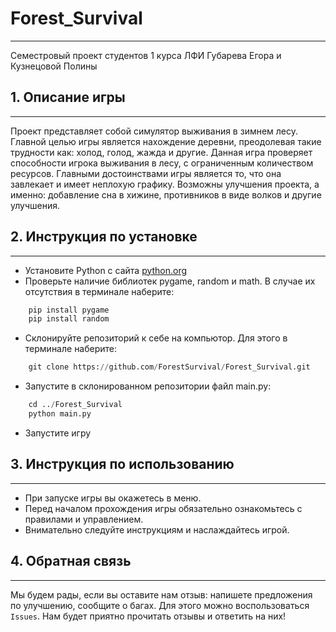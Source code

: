 # Forest_Survival
___
Семестровый проект студентов 1 курса ЛФИ Губарева Егора и Кузнецовой Полины
## 1. Описание игры 
___
Проект представляет собой симулятор выживания в зимнем лесу. Главной целью игры является нахождение деревни, преодолевая такие трудности как: холод, голод, жажда и другие. Данная игра проверяет способности игрока выживания в лесу, с ограниченным количеством ресурсов. Главными достоинствами игры является то, что она завлекает и имеет неплохую графику. Возможны улучшения проекта, а именно: добавление сна в хижине, противников в виде волков и другие улучшения.
## 2. Инструкция по установке 
___
- Установите Python с сайта [python.org](https://www.python.org/downloads/)
- Проверьте наличие библиотек pygame, random и math. В случае их отсутствия в терминале наберите:
```Python
    pip install pygame
    pip install random
```
- Склонируйте репозиторий к себе на компьютор. Для этого в терминале наберите:
```Python
    git clone https://github.com/ForestSurvival/Forest_Survival.git
``` 
- Запустите в склонированном репозитории файл main.py:
```Python
    cd ../Forest_Survival
    python main.py
``` 
- Запустите игру
## 3. Инструкция по использованию
___
- При запуске игры вы окажетесь в меню.
- Перед началом прохождения игры обязательно ознакомьтесь с правилами и управлением.
- Внимательно следуйте инструкциям и наслаждайтесь игрой.
## 4. Обратная связь
___
Мы будем рады, если вы оставите нам отзыв: напишете предложения по улучшению, сообщите о багах. Для этого можно воспользоваться `Issues`. Нам будет приятно прочитать отзывы и ответить на них!
